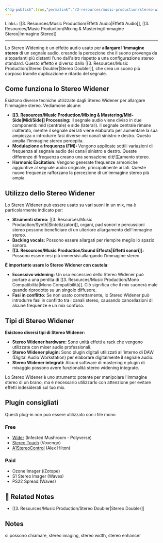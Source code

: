 ```yaml
---
{"dg-publish":true,"permalink":"/3-resources/music-production/stereo-widening/"}
---
```


Links:: [[3. Resources/Music Production/Effetti Audio\|Effetti Audio]], [[3. Resources/Music Production/Mixing & Mastering/Immagine Stereo\|Immagine Stereo]]

---
Lo Stereo Widening è un effetto audio usato per **allargare l'immagine stereo** di un segnale audio, creando la percezione che il suono provenga da altoparlanti più distanti l'uno dall'altro rispetto a una configurazione stereo standard. Questo effetto è diverso dallo [[3. Resources/Music Production/Stereo Doubler\|Stereo Doubler]], che crea un suono più corposo tramite duplicazione e ritardo del segnale.

## Come funziona lo Stereo Widener

Esistono diverse tecniche utilizzate dagli Stereo Widener per allargare l'immagine stereo. Vediamone alcune:

- **[[3. Resources/Music Production/Mixing & Mastering/Mid-Side\|Mid/Side]] Processing:** Il segnale audio viene diviso in due componenti: mid (centrale) e side (laterali). Il segnale centrale rimane inalterato, mentre il segnale dei lati viene elaborato per aumentare la sua ampiezza o introdurre fasi diverse nei canali sinistro e destro. Questo amplia l'immagine stereo percepita.
- **Modulazione a frequenza (FM):** Vengono applicate sottili variazioni di frequenza al segnale audio dei canali sinistro e destro. Queste differenze di frequenza creano una sensazione diが広amento stereo.
- **Harmonic Excitation:** Vengono generate frequenze armoniche aggiuntive al segnale audio originale, principalmente ai lati. Queste nuove frequenze rafforzano la percezione di un'immagine stereo più ampia.

## Utilizzo dello Stereo Widener

Lo Stereo Widener può essere usato su vari suoni in un mix, ma è particolarmente indicato per:

- **Strumenti stereo:** [[3. Resources/Music Production/Synth\|Sintetizzatori]], organi, pad sonori e percussioni stereo possono beneficiare di un ulteriore allargamento dell'immagine stereo.
- **Backing vocals:** Possono essere allargati per riempire meglio lo spazio sonoro.
- **[[3. Resources/Music Production/Sound Effects\|Effetti sonori]]:** Possono essere resi più immersivi allargando l'immagine stereo.

**È importante usare lo Stereo Widener con cautela:**

- **Eccessivo widening:** Un uso eccessivo dello Stereo Widener può portare a una perdita di [[3. Resources/Music Production/Mono Compatibilità\|Mono Compatibilità]]. Ciò significa che il mix suonerà male quando riprodotto su un singolo diffusore.
- **Fasi in conflitto:** Se non usato correttamente, lo Stereo Widener può introdurre fasi in conflitto tra i canali stereo, causando cancellazioni di alcune frequenze e un mix confuso.

## Tipi di Stereo Widener

**Esistono diversi tipi di Stereo Widener:**

- **Stereo Widener hardware:** Sono unità effetti a rack che vengono utilizzate con mixer audio professionali.
- **Stereo Widener plugin:** Sono plugin digitali utilizzati all'interno di DAW (Digital Audio Workstation) per elaborare digitalmente il segnale audio.
- **Stereo Widener integrati:** Alcuni software di mastering e plugin di mixaggio possono avere funzionalità stereo widening integrate.

Lo Stereo Widener è uno strumento potente per manipolare l'immagine stereo di un brano, ma è necessario utilizzarlo con attenzione per evitare effetti indesiderati sul tuo mix.


## Plugin consigliati

Questi plug-in non può essere utilizzato con i file mono

### Free

- [Wider](https://polyversemusic.com/products/wider/) (Infected Mushroom - Polyverse)
- [Stereo Touch](https://www.voxengo.com/product/stereotouch/) (Voxengo)
- [A1StereoControl](https://plugins4free.com/plugin/2149/) (Alex Hilton)


### Paid

- Ozone Imager (iZotope)
- S1 Stereo Imager (Waves)
- PS22 Spread (Waves)


## 🔗 Related Notes

- [[3. Resources/Music Production/Stereo Doubler\|Stereo Doubler]]

## Notes

si possono chiamare, stereo imaging, stereo width, stereo enhancer


